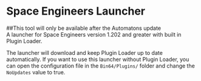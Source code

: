 # Space Engineers Launcher
##This tool will only be available after the Automatons update  
A launcher for Space Engineers version 1.202 and greater with built in Plugin Loader.

The launcher will download and keep Plugin Loader up to date automatically. If you want to use this launcher without Plugin Loader, you can open the configuration file in the `Bin64/Plugins/` folder and change the `NoUpdates` value to true.
